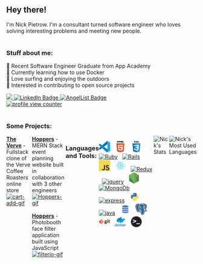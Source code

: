 ## Hey there!
I'm Nick Pietrow. I'm a consultant turned software engineer who loves solving interesting problems and meeting new people.
<br>
<br>

### Stuff about me: 
🦾 Recent Software Engineer Graduate from App Academy
<br>
🌱 Currently learning how to use Docker
<br>
🌊 Love surfing and enjoying the outdoors
<br>
👯 Interested in contributing to open source projects
<br>
<div align="left">
  <a href="mailto:njpietrow@gmail.com">
    <img height="26px" src="https://img.shields.io/badge/gmail-%23D14836.svg?&style=for-the-badge&logo=gmail&logoColor=white" />
  </a>
  <a href="https://www.linkedin.com/in/nickpietrow/" target="_blank">
    <img height="26px" src="https://img.shields.io/badge/LinkedIn-blue?style=for-the-badge&logo=linkedin&logoColor=white" alt="LinkedIn Badge"/>
  </a>
  <a href="https://angel.co/u/nick-pietrow" target="_blank">
    <img height="26px" src="https://img.shields.io/badge/AngelList-b6b9b9?style=for-the-badge&logo=AngelList&logoColor=black" alt="AngelList Badge"/>
  </a>
  <br>
  <a href="#">
    <img src="https://komarev.com/ghpvc/?username=njpietrow&style=flat-square&color=blue" alt="profile view counter"/>
  </a>
</div>

<br>

### Some Projects:
<div style="display:flex">
  <div>
    <strong><a href="https://github.com/njpietrow/The-Verve#readme">The Verve</strong></a> - Fullstack clone of the Verve Coffee Roasters online store <br>
    <a href="https://github.com/njpietrow/The-Verve#readme"><img src="https://media.giphy.com/media/4XYGnn0hgnIWNbUyF1/giphy.gif" alt="cart-add-gif"></a></img>
  </div>
  <br>
  <div>
  <div>
    <strong><a href="https://github.com/JonJWong/Hoppers#readme">Hoppers</strong></a> - MERN Stack event planning website built in collaboration with 3 other engineers <br>
    <a href="https://github.com/JonJWong/Hoppers#readme"><img src="https://media.giphy.com/media/ToS01GnOnhWCGbjDkW/giphy.gif" alt="Hoppers-gif"></a></img>
  </div>
  <br>
    <div>
    <strong><a href="https://github.com/njpietrow/Filter.io#readme">Hoppers</strong></a> - Photobooth face filter application built using JavaScript<br>
    <a href="https://github.com/njpietrow/Filter.io#readme"><img src="https://media.giphy.com/media/d7DzvSBdBiYGQulmFi/giphy.gif" alt="filterio-gif"></a></img>
  </div>
</div>

<br>

### Languages and Tools:
<p align="left">
  <a href="#"><img title="Visual Studio Code" alt="Visual Studio Code" width="30px" src="https://raw.githubusercontent.com/github/explore/80688e429a7d4ef2fca1e82350fe8e3517d3494d/topics/visual-studio-code/visual-studio-code.png" /></a>
  &nbsp; <a href="#"><img title="HTML5" alt="HTML5" width="30px" src="https://raw.githubusercontent.com/github/explore/80688e429a7d4ef2fca1e82350fe8e3517d3494d/topics/html/html.png" /></a>
  &nbsp; <a href="#"><img title="CSS3" alt="CSS3" width="30px" src="https://raw.githubusercontent.com/github/explore/80688e429a7d4ef2fca1e82350fe8e3517d3494d/topics/css/css.png" /></a>
  &nbsp; <a href="#"><img title="Ruby" alt="Ruby" width="30px" src="https://cdn.jsdelivr.net/gh/devicons/devicon/icons/ruby/ruby-original.svg" /></a>
  &nbsp; <a href="#"><img title="Rails" alt="Rails" width="30px" src="https://cdn.jsdelivr.net/gh/devicons/devicon/icons/rails/rails-plain.svg" /></a>
  &nbsp; <a href="#"><img title="JavaScript" alt="JavaScript" width="30px" src="https://raw.githubusercontent.com/github/explore/80688e429a7d4ef2fca1e82350fe8e3517d3494d/topics/javascript/javascript.png" /></a>
  &nbsp; <a href="#"><img title="React" alt="React" width="30px" src="https://raw.githubusercontent.com/github/explore/80688e429a7d4ef2fca1e82350fe8e3517d3494d/topics/react/react.png" /></a>
  &nbsp; <a href="#"><img title="Redux" alt="Redux" width="30px" src="https://cdn.jsdelivr.net/gh/devicons/devicon/icons/redux/redux-original.svg" /></a>
  &nbsp; <a href="#"><img title="jQuery" alt="jquery" width="30px" src="https://cdn.jsdelivr.net/gh/devicons/devicon/icons/jquery/jquery-plain.svg" /></a>
  &nbsp; <a href="#"><img title="Node.js" alt="Node.js" width="30px" src="https://raw.githubusercontent.com/github/explore/80688e429a7d4ef2fca1e82350fe8e3517d3494d/topics/nodejs/nodejs.png" /></a>
  &nbsp; <a href="#"><img title="MongoDB" alt="MongoDb" width="30px" src="https://cdn.jsdelivr.net/gh/devicons/devicon/icons/mongodb/mongodb-plain-wordmark.svg" /></a>
  &nbsp; <a href="#"><img title="Express.js" alt="express" width="30px" src="https://cdn.jsdelivr.net/gh/devicons/devicon/icons/express/express-original.svg" /></a>
  &nbsp; <a href="#"><img title="Python" alt="python" width="30px" src="https://raw.githubusercontent.com/github/explore/80688e429a7d4ef2fca1e82350fe8e3517d3494d/topics/python/python.png" /></a>
  &nbsp; <a href="#"><img title="Java" alt="java" width="30px" src="https://cdn.jsdelivr.net/gh/devicons/devicon/icons/java/java-original.svg" /></a>
  &nbsp; <a href="#"><img title="SQL" alt="SQL" width="30px" src="https://raw.githubusercontent.com/github/explore/80688e429a7d4ef2fca1e82350fe8e3517d3494d/topics/sql/sql.png" /></a>
  &nbsp; <a href="#"><img title="PosgreSQL" alt="postgreSQL" width="30px" src="https://raw.githubusercontent.com/github/explore/80688e429a7d4ef2fca1e82350fe8e3517d3494d/topics/postgresql/postgresql.png" /></a>
  &nbsp; <a href="#"><img title="Git" alt="Git" width="30px" src="https://raw.githubusercontent.com/github/explore/80688e429a7d4ef2fca1e82350fe8e3517d3494d/topics/git/git.png" /></a>
  &nbsp; <a href="#"><img title="Docker" alt="Docker" width="30px" src="https://raw.githubusercontent.com/github/explore/80688e429a7d4ef2fca1e82350fe8e3517d3494d/topics/docker/docker.png" /></a>
  &nbsp; <a href="#"><img title="Terminal" alt="Terminal" width="30px" src="https://raw.githubusercontent.com/github/explore/80688e429a7d4ef2fca1e82350fe8e3517d3494d/topics/terminal/terminal.png" /></a>
</p>

<br>

<div align="left">
  <img alt="Nick's Stats" src="https://github-readme-stats.vercel.app/api?username=njpietrow&show_icons=true&hide_border=true&theme=onedark" />
</div>

<div align="left">
  <img alt="Nick's Most Used Languages" src="https://github-readme-stats.vercel.app/api/top-langs/?username=njpietrow&hide_border=true&layout=compact&theme=onedark" />
</div>

<br>
<br>


